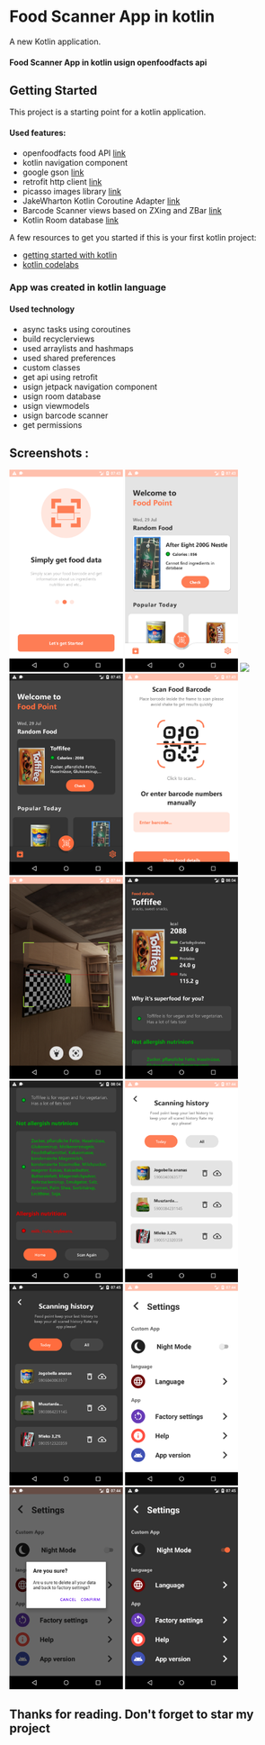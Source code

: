 # Food Scanner App in kotlin

A new Kotlin application.
#### Food Scanner App in kotlin usign openfoodfacts api

## Getting Started

This project is a starting point for a kotlin application.

#### Used features: 
- openfoodfacts food API [link](https://world.openfoodfacts.org/)
- kotlin navigation component
- google gson [link](https://github.com/google/gson) 
- retrofit http client [link](https://square.github.io/retrofit/)
- picasso images library [link](https://github.com/square/picasso)
- JakeWharton Kotlin Coroutine Adapter [link](https://github.com/JakeWharton/retrofit2-kotlin-coroutines-adapter)
- Barcode Scanner views based on ZXing and ZBar [link](https://github.com/dm77/barcodescanner)
- Kotlin Room database [link](https://developer.android.com/training/data-storage/room)

A few resources to get you started if this is your first kotlin project:
- [getting started with kotlin](https://kotlinlang.org/docs/tutorials/getting-started.html)
- [kotlin codelabs](https://codelabs.developers.google.com/android-kotlin-fundamentals/)


### App was created in kotlin language 

#### Used technology
- async tasks using coroutines
- build recyclerviews
- used arraylists and hashmaps
- used shared preferences
- custom classes 
- get api using retrofit
- usign jetpack navigation component
- usign room database
- usign viewmodels
- usign barcode scanner
- get permissions

## Screenshots :

<img src="scr/welcome.png" width="40%">
<img src="scr/home_l.png" width="40%">
<img src="scr/home_2.png" width="40%">
<img src="scr/home_d.png" width="40%">
<img src="scr/scan.png" width="40%">
<img src="scr/take_scr.png" width="40%">
<img src="scr/food_details_d.png" width="40%">
<img src="scr/food_datails_d_2.png" width="40%">
<img src="scr/history_l.png" width="40%">
<img src="scr/history_d.png" width="40%">
<img src="scr/settings_l.png" width="40%">
<img src="scr/settings_l_2.png" width="40%">
<img src="scr/settings_d.png" width="40%">

## Thanks for reading. Don't forget to star my project 
